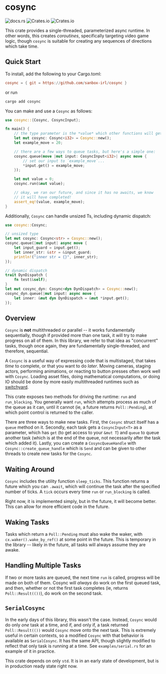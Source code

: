 # cosync

![docs.rs](https://img.shields.io/docsrs/cosync)
![Crates.io](https://img.shields.io/crates/v/cosync)
![Crates.io](https://img.shields.io/crates/l/cosync)

This crate provides a single-threaded, parameterized async runtime. In other words, this creates *coroutines*, specifically targeting video game logic, though `cosync` is suitable for creating any sequences of directions which take time.

## Quick Start

To install, add the following to your Cargo.toml:

```toml
cosync = { git = https://github.com/sanbox-irl/cosync }
```

or run

```sh
cargo add cosync
```

You can make and use a `Cosync` as follows:

```rust
use cosync::{Cosync, CosyncInput};

fn main() {
    // the type parameter is the *value* which other functions will get.
    let mut cosync: Cosync<i32> = Cosync::new();
    let example_move = 20;

    // there are a few ways to queue tasks, but here's a simple one:
    cosync.queue(move |mut input: CosyncInput<i32>| async move {
        // set our input to `example_move`...
        *input.get() = example_move;
    });

    let mut value = 0;
    cosync.run(&mut value);

    // okay, we ran our future, and since it has no awaits, we know
    // it will have completed!
    assert_eq!(value, example_move);
}
```

Additionally, `Cosync` can handle unsized Ts, including dynamic dispatch:

```rust
use cosync::Cosync;

// unsized type
let mut cosync: Cosync<str> = Cosync::new();
cosync.queue(|mut input| async move {
    let input_guard = input.get();
    let inner_str: &str = &input_guard;
    println!("inner str = {}", inner_str);
});

// dynamic dispatch
trait DynDispatch {
    fn test(&self);
}
let mut cosync_dyn: Cosync<dyn DynDispatch> = Cosync::new();
cosync_dyn.queue(|mut input| async move {
    let inner: &mut dyn DynDispatch = &mut *input.get();
});
```

## Overview

`Cosync` is **not** multithreaded or parallel -- it works fundamentally sequentially, though if provided more than one task, it will try to make progress on all of them. In this library, we refer to that idea as "concurrent" tasks, though once again, they are fundamentally single-threaded, and therefore, sequential.

A `Cosync` is a useful way of expressing code that is multistaged, that takes *time* to complete, or that you want to do *later*. Moving cameras, staging actors, performing animations, or reacting to button presses often work well with `Cosync`. Loading asset files, doing mathematical computations, or doing IO should be done by more easily multithreaded runtimes such as [switchyard](https://github.com/BVE-Reborn/switchyard).

This crate exposes two methods for driving the runtime: `run` and `run_blocking`. You generally want `run`, which attempts process as much of the queue as it can, until it cannot (ie, a future returns `Poll::Pending`), at which point control is returned to the caller.

There are three ways to make new tasks. First, the `Cosync` struct itself has a `queue` method on it. Secondly, each task gets a `CosyncInput<T>` as a parameter, which has `get` (to get access to your `&mut T`) and `queue` to queue another task (which is at the end of the queue, not necessarily after the task which added it). Lastly, you can create a `CosyncQueueHandle` with `Cosync::create_queue_handle` which is `Send` and can be given to other threads to create new tasks for the `Cosync`.

## Waiting Around

`Cosync` includes the utility function `sleep_ticks`. This function returns a future which you can `.await`, which will continue the task after the specified number of ticks. A `tick` occurs every time `run` or `run_blocking` is called.

Right now, it is implemented simply, but in the future, it will become better. This can allow for more efficient code in the future.

## Waking Tasks

Tasks which return a `Poll::Pending` must also wake the waker, with `cx.waker().wake_by_ref()` at some point in the future. This is temporary in the library -- likely in the future, all tasks will always assume they are awake.

## Handling Multiple Tasks

If two or more tasks are queued, the next time `run` is called, progress will be made on both of them. Cosync will *always* do work on the first queued task, and then, whether or not the first task completes (ie, returns `Poll::Result(())`), do work on the second task.

## `SerialCosync`

In the early days of this library, this wasn't the case. Instead, `Cosync` would do only *one* task at a time, and if, and only if, a task returned `Poll::Result(())` would `Cosync` move onto the next task. This is extremely useful in certain contexts, so a modified `Cosync` with that behavior is available as `SerialCosync`. It has the same API, though slightly modified to reflect that only task is running at a time. See `examples/serial.rs` for an example of it in practice.

This crate depends on only `std`. It is in an early state of development, but is in production ready state right now.
